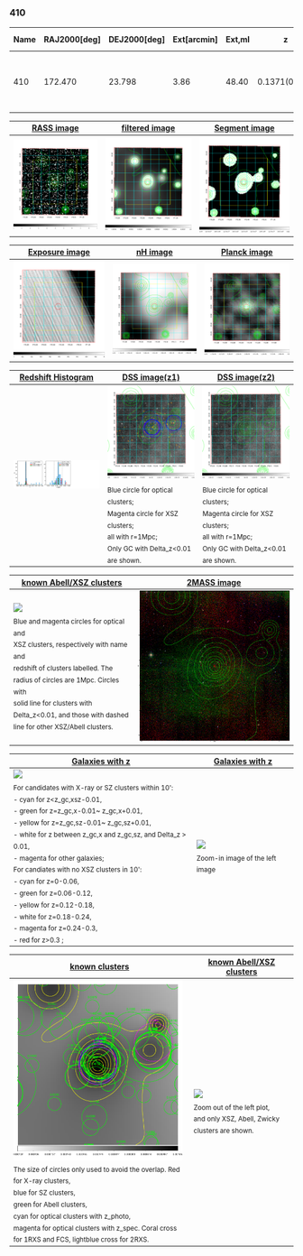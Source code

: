 <div STYLE="page-break-after: always;"></div>

### 410

|Name|RAJ2000[deg]|DEJ2000[deg] |Ext[arcmin]| Ext,ml | z | z_src| C|GC(XSZ,Delta_z<0.01)| GC(OPT,Delta_z<0.01)|GC| R_sig[arcmin] | R500[arcmin] | R500[Mpc]| CRsig[c/s] | CR500[c/s] |L500[1E44 erg/s]|F500[1E-12 erg/s/cm^2]| M500[1E14 Msun]|Tx[keV]|Cnt_sig|Beta|Rc[arcmin]|Comment|Alias|
|---|---|---|---|---|---|------|---|--------|---------|----------|---|---|---|---|---|---|---|---|---|---|---|---|---|---|
|410| 172.470| 23.798| 3.86| 48.40| 0.1371(0.005)| z1, z_xsz| B| F20, MCXC, PSZ2, Tar| C, N, RM, W, Zw| A, C, F20, MCXC, N, PSZ2, Tar, W| 11.238| 6.575| 0.956| 0.169(0.035)| 0.158(0.033)| 1.612(0.210)| 3.223(0.419)| 2.84(0.18)| 4.26(0.17)| 89.2| 0.842(-0.146+0.110)| 5.272(-1.247+0.907)| -| k465|

|[RASS image](../image/410/410_img.pdf)|[filtered image](../image/410/410_fil.pdf)|[Segment image](../image/410/410_seg.pdf)|
|-------------------|--------------------|-------------------|
| <img src="../image/410/410_img.png" width="300">  | <img src="../image/410/410_fil.png" width="300">   | <img src="../image/410/410_seg.png" width="300">  |

|[Exposure image](../image/410/410_mex.pdf)| [nH image](../image/410/410_nh.pdf)| [Planck image](../image/410/410_p.pdf)|
|-------------------|--------------------|-------------------|
|<img src="../image/410/410_mex.png" width="300">   | <img src="../image/410/410_nh.png" width="300">    | <img src="../image/410/410_p.png" width="300"> |

|[Redshift Histogram](../image/410/410_zg.pdf) | [DSS image(z1)](../image/410/410_dss_z1.pdf)      |  [DSS image(z2)](../image/410/410_dss_z2.pdf)    |
|-------------------|--------------------|-------------------|
|<img src="../image/410/410_zg.png" width="300"> |<img src="../image/410/410_dss_z1.png" width="300"> <sub><br>Blue circle for optical clusters; <br>Magenta circle for XSZ clusters; <br>all with r=1Mpc; <br>Only GC with Delta_z<0.01 are shown. </sub>| <img src="../image/410/410_dss_z2.png" width="300"><sub><br>Blue circle for optical clusters; <br>Magenta circle for XSZ clusters; <br>all with r=1Mpc; <br>Only GC with Delta_z<0.01 are shown. </sub> |

|[known Abell/XSZ clusters](../image/410/410_m.pdf) | [2MASS image](../image/410/410_2mass.pdf)      |
|-------------------|-------------------|
|<img src=../image/410/410_m.png width="300"> <br><sub>Blue and magenta circles for optical and <br>XSZ clusters, respectively with name and <br>redshift of clusters labelled. The <br>radius of circles are 1Mpc. Circles with <br>solid line for clusters with <br>Delta_z<0.01, and those with dashed <br>line for other XSZ/Abell clusters.        </sub>|<img src="../image/410/410_2mass.png" width="300">  |

|[Galaxies with z](../image/410/410_opt_ned.pdf) |[Galaxies with z](../image/410/410_opt_ned_zoom.pdf) |
|-------------------|-------------------|
| <img src=../image/410/410_opt_ned.png width="300"> <br><sub> For candidates with X-ray or SZ clusters within 10': <br> - cyan for z<z_gc,xsz-0.01, <br> - green for z=z_gc,x-0.01~ z_gc,x+0.01, <br> - yellow for z=z_gc,sz-0.01~ z_gc,sz+0.01, <br> - white for z between z_gc,x and z_gc,sz, and Delta_z > 0.01, <br> - magenta for other galaxies; <br>For candiates with no XSZ clusters in 10': <br> - cyan for z=0-0.06, <br> - green for z=0.06-0.12, <br> - yellow for z=0.12-0.18, <br> - white for z=0.18-0.24, <br> - magenta for z=0.24-0.3, <br> - red for z>0.3 ;  </sub>|<img src=../image/410/410_opt_ned_zoom.png width="300">  <br><sub> Zoom-in image of the left image</sub>|

|[known clusters](../image/410/410_gc.pdf) |[known Abell/XSZ clusters](../image/410/410_gc_large.pdf) |
|-------------------|-------------------|
| <img src=../image/410/410_gc.png width="300"> <br><sub> The size of circles only used to avoid the overlap. Red for X-ray clusters, <br> blue for SZ clusters, <br> green for Abell clusters, <br> cyan for optical clusters with z_photo, <br> magenta for optical clusters with z_spec. Coral cross for 1RXS and FCS, lightblue cross for 2RXS. </sub>|<img src=../image/410/410_gc_large.png width="300"> <br><sub> Zoom out of the left plot, <br> and only XSZ, Abell, Zwicky clusters are shown. </sub> |



